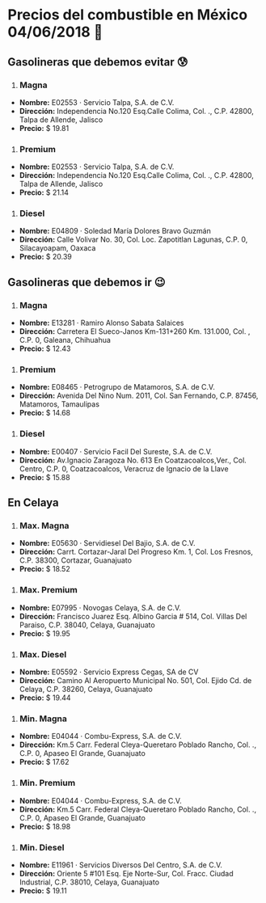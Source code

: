 # Precios del combustible en México 04/06/2018 :car:

## Gasolineras que debemos evitar :cold_sweat:
1. ### Magna
  * **Nombre:** E02553 · Servicio Talpa, S.A. de C.V.
  * **Dirección:** Independencia No.120 Esq.Calle Colima, Col. ., C.P. 42800, Talpa de Allende, Jalisco
  * **Precio:** $ 19.81

1. ### Premium
  * **Nombre:** E02553 · Servicio Talpa, S.A. de C.V.
  * **Dirección:** Independencia No.120 Esq.Calle Colima, Col. ., C.P. 42800, Talpa de Allende, Jalisco
  * **Precio:** $ 21.14

1. ### Diesel
  * **Nombre:** E04809 · Soledad María Dolores Bravo Guzmán
  * **Dirección:** Calle Volivar No. 30, Col. Loc. Zapotitlan Lagunas, C.P. 0, Silacayoapam, Oaxaca
  * **Precio:** $ 20.39


## Gasolineras que debemos ir :wink:
1. ### Magna
  * **Nombre:** E13281 · Ramiro Alonso Sabata Salaices
  * **Dirección:** Carretera El Sueco-Janos Km-131+260 Km. 131.000, Col. , C.P. 0, Galeana, Chihuahua
  * **Precio:** $ 12.43

1. ### Premium
  * **Nombre:** E08465 · Petrogrupo de Matamoros, S.A. de C.V.
  * **Dirección:** Avenida Del Nino Num. 2011, Col. San Fernando, C.P. 87456, Matamoros, Tamaulipas
  * **Precio:** $ 14.68

1. ### Diesel
  * **Nombre:** E00407 · Servicio Facil Del Sureste, S.A. de C.V.
  * **Dirección:** Av.Ignacio Zaragoza No. 613 En Coatzacoalcos,Ver., Col. Centro, C.P. 0, Coatzacoalcos, Veracruz de Ignacio de la Llave
  * **Precio:** $ 15.88


## En Celaya
1. ### Max. Magna
  * **Nombre:** E05630 · Servidiesel Del Bajio, S.A. de C.V.
  * **Dirección:** Carrt. Cortazar-Jaral Del Progreso Km. 1, Col. Los Fresnos, C.P. 38300, Cortazar, Guanajuato
  * **Precio:** $ 18.52

1. ### Max. Premium
  * **Nombre:** E07995 · Novogas Celaya, S.A. de C.V.
  * **Dirección:** Francisco Juarez Esq. Albino Garcia # 514, Col. Villas Del Paraiso, C.P. 38040, Celaya, Guanajuato
  * **Precio:** $ 19.95

1. ### Max. Diesel
  * **Nombre:** E05592 · Servicio Express Cegas, SA de CV
  * **Dirección:** Camino Al Aeropuerto Municipal No. 501, Col. Ejido Cd. de Celaya, C.P. 38260, Celaya, Guanajuato
  * **Precio:** $ 19.44

1. ### Min. Magna
  * **Nombre:** E04044 · Combu-Express, S.A. de C.V.
  * **Dirección:** Km.5 Carr. Federal Cleya-Queretaro Poblado Rancho, Col. ., C.P. 0, Apaseo El Grande, Guanajuato
  * **Precio:** $ 17.62

1. ### Min. Premium
  * **Nombre:** E04044 · Combu-Express, S.A. de C.V.
  * **Dirección:** Km.5 Carr. Federal Cleya-Queretaro Poblado Rancho, Col. ., C.P. 0, Apaseo El Grande, Guanajuato
  * **Precio:** $ 18.98

1. ### Min. Diesel
  * **Nombre:** E11961 · Servicios Diversos Del Centro, S.A. de C.V.
  * **Dirección:** Oriente 5 #101 Esq. Eje Norte-Sur, Col. Fracc. Ciudad Industrial, C.P. 38010, Celaya, Guanajuato
  * **Precio:** $ 19.11